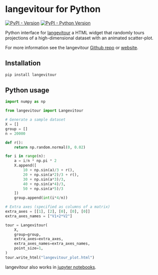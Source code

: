 # langevitour for Python

[![PyPI - Version](https://img.shields.io/pypi/v/langevitour.svg)](https://pypi.org/project/langevitour)
[![PyPI - Python Version](https://img.shields.io/pypi/pyversions/langevitour.svg)](https://pypi.org/project/langevitour)

Python interface for [langevitour](https://github.com/pfh/langevitour/) a HTML widget that randomly tours projections of a high-dimensional dataset with an animated scatter-plot.

For more information see the langevitour [Github repo](https://github.com/pfh/langevitour) or [website](https://logarithmic.net/langevitour/).

## Installation

```bash
pip install langevitour
```

## Python usage 

```python
import numpy as np

from langevitour import Langevitour

# Generate a sample dataset
X = []
group = []
n = 20000

def r():
    return np.random.normal(0, 0.02)

for i in range(n):
    a = i/n * np.pi * 2
    X.append([
        10 + np.sin(a)/3 + r(),
        20 + np.sin(a*2)/3 + r(),
        30 + np.sin(a*3)/3,
        40 + np.sin(a*4)/3,
        50 + np.sin(a*5)/3
    ])
    group.append(int(i*4/n))

# Extra axes (specified as columns of a matrix)
extra_axes = [[1], [2], [0], [0], [0]]
extra_axes_names = ["V1+2*V2"]

tour = Langevitour(
    X,
    group=group,
    extra_axes=extra_axes,
    extra_axes_names=extra_axes_names,
    point_size=1,
)
tour.write_html("langevitour_plot.html")
```

langevitour also works in [jupyter notebooks](https://colab.research.google.com/github/pfh/langevitour/blob/main/py/examples/langevitour.ipynb).